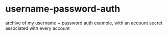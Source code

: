 # username-password-auth
archive of my username + password auth example, with an account secret associated with every account
